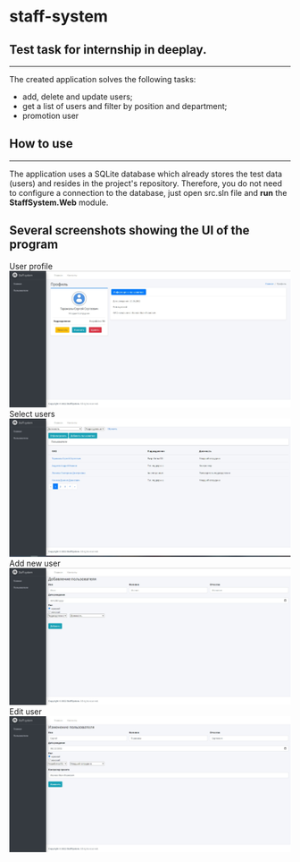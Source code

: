# staff-system
## Test task for internship in deeplay.
---

The created application solves the following tasks:
* add, delete and update users;
* get a list of users and filter by position and department;
* promotion user

## How to use
---
The application uses a SQLite database which already stores the test data (users) and resides in the project's repository. Therefore, you do not need to configure a connection to the database, just open src.sln file and **run** the **StaffSystem.Web** module.

## Several screenshots showing the UI of the program
User profile
![profile](docs/media/profile.jpg)
Select users
![users-select](docs/media/users-select.jpg)
Add new user
![add-user](docs/media/add-user.jpg)
Edit user
![edit-user](docs/media/edit-user.jpg)